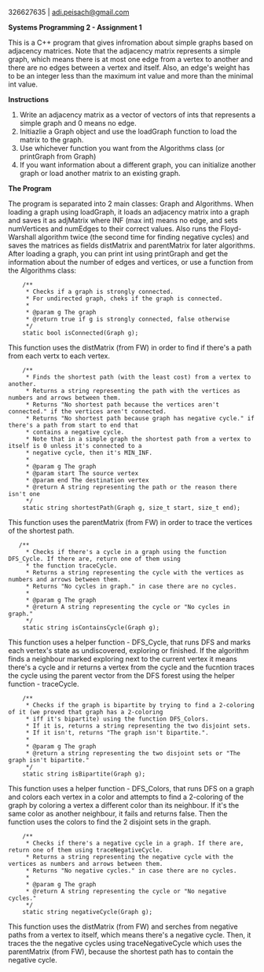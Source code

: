 326627635 | adi.peisach@gmail.com

**Systems Programming 2 - Assignment 1**

This is a C++ program that gives infromation about simple graphs based on adjacency matrices.
Note that the adjacency matrix represents a simple graph, which means there is at most one edge from a vertex to another and there are no edges between a vertex and itself. Also, an edge's weight has to be an integer less than the maximum int value and more than the minimal int value.


**Instructions**

1. Write an adjacency matrix as a vector of vectors of ints that represents a simple graph and 0 means no edge.
2. Initiazlie a Graph object and use the loadGraph function to load the matrix to the graph.
3. Use whichever function you want from the Algorithms class (or printGraph from Graph)
4. If you want information about a different graph, you can initialize another graph or load another matrix to an existing graph.


**The Program**

The program is separated into 2 main classes: Graph and Algorithms.
When loading a graph using loadGraph, it loads an adjacency matrix into a graph and saves it as adjMatrix where INF (max int) means no edge, and sets numVertices and numEdges to their correct values. Also runs the Floyd-Warshall algorithm twice (the second time for finding negative cycles) and saves the matrices as fields distMatrix and parentMatrix for later algorithms.
After loading a graph, you can print int using printGraph and get the information about the number of edges and vertices, or use a function from the Algorithms class:

        /**
         * Checks if a graph is strongly connected.
         * For undirected graph, cheks if the graph is connected.
         *
         * @param g The graph
         * @return true if g is strongly connected, false otherwise
         */
        static bool isConnected(Graph g);
        
This function uses the distMatrix (from FW) in order to find if there's a path from each vertx to each vertex.
        
        
        /**
         * Finds the shortest path (with the least cost) from a vertex to another.
         * Returns a string representing the path with the vertices as numbers and arrows between them.
         * Returns "No shortest path because the vertices aren't connected." if the vertices aren't connected.
         * Returns "No shortest path because graph has negative cycle." if there's a path from start to end that
         * contains a negative cycle.
         * Note that in a simple graph the shortest path from a vertex to itself is 0 unless it's connected to a
         * negative cycle, then it's MIN_INF.
         *
         * @param g The graph
         * @param start The source vertex
         * @param end The destination vertex
         * @return A string representing the path or the reason there isn't one
         */
        static string shortestPath(Graph g, size_t start, size_t end);
        
 This function uses the parentMatrix (from FW) in order to trace the vertices of the shortest path.
        
        
       /**
         * Checks if there's a cycle in a graph using the function DFS_Cycle. If there are, return one of them using
         * the function traceCycle.
         * Returns a string representing the cycle with the vertices as numbers and arrows between them.
         * Returns "No cycles in graph." in case there are no cycles.
         *
         * @param g The graph
         * @return A string representing the cycle or "No cycles in graph."
         */
        static string isContainsCycle(Graph g);
        
This function uses a helper function - DFS_Cycle, that runs DFS and marks each vertex's state as undiscovered, exploring or finished. If the algorithm finds a neighbour marked exploring next to the current vertex it means there's a cycle and ir returns a vertex from the cycle and the fucntion traces the cycle using the parent vector from the DFS forest using the helper function - traceCycle.
        
        
        /**
         * Checks if the graph is bipartite by trying to find a 2-coloring of it (we proved that graph has a 2-coloring
         * iff it's bipartite) using the function DFS_Colors.
         * If it is, returns a string representing the two disjoint sets.
         * If it isn't, returns "The graph isn't bipartite.".
         *
         * @param g The graph
         * @return a string representing the two disjoint sets or "The graph isn't bipartite."
         */
        static string isBipartite(Graph g);
        
This function uses a helper function - DFS_Colors, that runs DFS on a graph and colors each vertex in a color and attempts to find a 2-coloring of the graph by coloring a vertex a different color than its neighbour. If it's the same color as another neighbour, it fails and returns false. Then the function uses the colors to find the 2 disjoint sets in the graph.
        
        
        /**
         * Checks if there's a negative cycle in a graph. If there are, return one of them using traceNegativeCycle.
         * Returns a string representing the negative cycle with the vertices as numbers and arrows between them.
         * Returns "No negative cycles." in case there are no cycles.
         *
         * @param g The graph
         * @return A string representing the cycle or "No negative cycles."
         */
        static string negativeCycle(Graph g);
        
This function uses the distMatrix (from FW) and serches from negative paths from a vertex to itself, which means there's a negative cycle. Then, it traces the the negative cycles using traceNegativeCycle which uses the parentMatrix (from FW), because the shortest path has to contain the negative cycle.